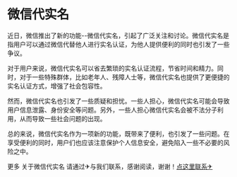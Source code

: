 # 微信代实名

近日，微信推出了新的功能--微信代实名，引起了广泛关注和讨论。微信代实名是指用户可以通过微信代替他人进行实名认证，为他人提供便利的同时也引发了一些争议。

对于用户来说，微信代实名可以省去繁琐的实名认证流程，节省时间和精力。同时，对于一些特殊群体，比如老年人、残障人士等，微信代实名也提供了更便捷的实名认证方式，增强了社会包容性。

然而，微信代实名也引发了一些质疑和担忧。一些人担心，微信代实名可能会导致用户信息泄露、身份安全等问题。另外，一些人担心微信代实名会被不法分子利用，从而导致一些社会问题的出现。

总的来说，微信代实名作为一项新的功能，既带来了便利，也引发了一些问题。在享受便利的同时，用户们也应该注意保护个人信息安全，避免陷入一些不必要的风险之中。

更多 关于微信代实名 请通过✈与我们联系，感谢阅读，谢谢！[点这里联系✈](https://gg.k02.cc)